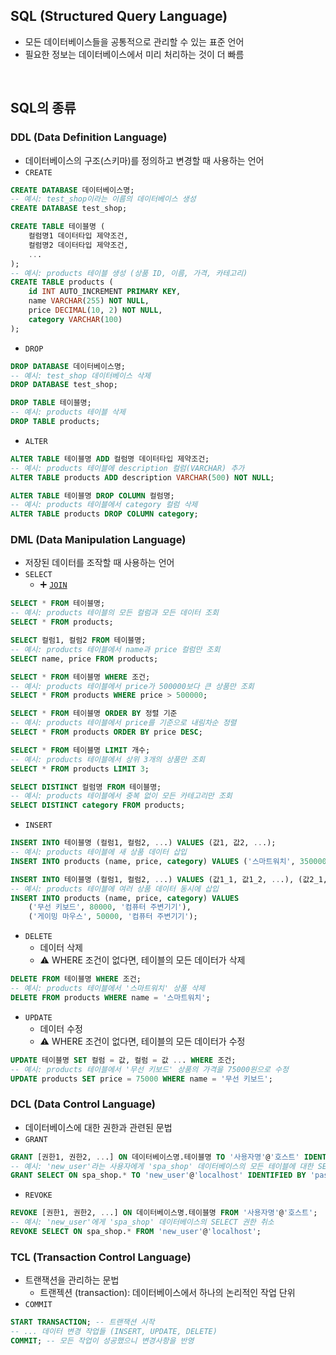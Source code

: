 ## SQL (Structured Query Language)
- 모든 데이터베이스들을 공통적으로 관리할 수 있는 표준 언어
- 필요한 정보는 데이터베이스에서 미리 처리하는 것이 더 빠름
<br/>

## SQL의 종류
### DDL (Data Definition Language)
- 데이터베이스의 구조(스키마)를 정의하고 변경할 때 사용하는 언어
- `CREATE`
```SQL
CREATE DATABASE 데이터베이스명;
-- 예시: test_shop이라는 이름의 데이터베이스 생성
CREATE DATABASE test_shop;
```
```SQL
CREATE TABLE 테이블명 (
    컬럼명1 데이터타입 제약조건,
    컬럼명2 데이터타입 제약조건,
    ...
);
-- 예시: products 테이블 생성 (상품 ID, 이름, 가격, 카테고리)
CREATE TABLE products (
    id INT AUTO_INCREMENT PRIMARY KEY,
    name VARCHAR(255) NOT NULL,
    price DECIMAL(10, 2) NOT NULL,
    category VARCHAR(100)
);
```
- `DROP`
```SQL
DROP DATABASE 데이터베이스명;
-- 예시: test_shop 데이터베이스 삭제
DROP DATABASE test_shop;
```
```SQL
DROP TABLE 테이블명;
-- 예시: products 테이블 삭제
DROP TABLE products;
```
- `ALTER`
```SQL
ALTER TABLE 테이블명 ADD 컬럼명 데이터타입 제약조건;
-- 예시: products 테이블에 description 컬럼(VARCHAR) 추가
ALTER TABLE products ADD description VARCHAR(500) NOT NULL;
```
```SQL
ALTER TABLE 테이블명 DROP COLUMN 컬럼명;
-- 예시: products 테이블에서 category 컬럼 삭제
ALTER TABLE products DROP COLUMN category;
```
### DML (Data Manipulation Language)
- 저장된 데이터를 조작할 때 사용하는 언어
- `SELECT`
  - ➕ [`JOIN`](https://sql-joins.leopard.in.ua/)
```SQL
SELECT * FROM 테이블명;
-- 예시: products 테이블의 모든 컬럼과 모든 데이터 조회
SELECT * FROM products;
```
```SQL
SELECT 컬럼1, 컬럼2 FROM 테이블명;
-- 예시: products 테이블에서 name과 price 컬럼만 조회
SELECT name, price FROM products;
```
```SQL
SELECT * FROM 테이블명 WHERE 조건;
-- 예시: products 테이블에서 price가 500000보다 큰 상품만 조회
SELECT * FROM products WHERE price > 500000;
```
```SQL
SELECT * FROM 테이블명 ORDER BY 정렬 기준
-- 예시: products 테이블에서 price를 기준으로 내림차순 정렬
SELECT * FROM products ORDER BY price DESC;
```
```SQL
SELECT * FROM 테이블명 LIMIT 개수;
-- 예시: products 테이블에서 상위 3개의 상품만 조회
SELECT * FROM products LIMIT 3;
```
```SQL
SELECT DISTINCT 컬럼명 FROM 테이블명;
-- 예시: products 테이블에서 중복 없이 모든 카테고리만 조회
SELECT DISTINCT category FROM products;
```
- `INSERT`
```SQL
INSERT INTO 테이블명 (컬럼1, 컬럼2, ...) VALUES (값1, 값2, ...);
-- 예시: products 테이블에 새 상품 데이터 삽입
INSERT INTO products (name, price, category) VALUES ('스마트워치', 350000, '웨어러블');
```
```SQL
INSERT INTO 테이블명 (컬럼1, 컬럼2, ...) VALUES (값1_1, 값1_2, ...), (값2_1, 값2_2, ...);
-- 예시: products 테이블에 여러 상품 데이터 동시에 삽입
INSERT INTO products (name, price, category) VALUES
    ('무선 키보드', 80000, '컴퓨터 주변기기'),
    ('게이밍 마우스', 50000, '컴퓨터 주변기기');
```
- `DELETE`
  - 데이터 삭제
  - ⚠️ WHERE 조건이 없다면, 테이블의 모든 데이터가 삭제
```SQL
DELETE FROM 테이블명 WHERE 조건;
-- 예시: products 테이블에서 '스마트워치' 상품 삭제
DELETE FROM products WHERE name = '스마트워치';
```
- `UPDATE`
  - 데이터 수정
  - ⚠️ WHERE 조건이 없다면, 테이블의 모든 데이터가 수정
```SQL
UPDATE 테이블명 SET 컬럼 = 값, 컬럼 = 값 ... WHERE 조건;
-- 예시: products 테이블에서 '무선 키보드' 상품의 가격을 75000원으로 수정
UPDATE products SET price = 75000 WHERE name = '무선 키보드';
```
### DCL (Data Control Language)
- 데이터베이스에 대한 권한과 관련된 문법
- `GRANT`
```SQL
GRANT [권한1, 권한2, ...] ON 데이터베이스명.테이블명 TO '사용자명'@'호스트' IDENTIFIED BY '비밀번호';
-- 예시: 'new_user'라는 사용자에게 'spa_shop' 데이터베이스의 모든 테이블에 대한 SELECT 권한 부여
GRANT SELECT ON spa_shop.* TO 'new_user'@'localhost' IDENTIFIED BY 'password123';
```
- `REVOKE`
```SQL
REVOKE [권한1, 권한2, ...] ON 데이터베이스명.테이블명 FROM '사용자명'@'호스트';
-- 예시: 'new_user'에게 'spa_shop' 데이터베이스의 SELECT 권한 취소
REVOKE SELECT ON spa_shop.* FROM 'new_user'@'localhost';
```
### TCL (Transaction Control Language)
- 트랜잭션을 관리하는 문법
  - 트랜젝션 (transaction): 데이터베이스에서 하나의 논리적인 작업 단위
- `COMMIT`
```SQL
START TRANSACTION; -- 트랜잭션 시작
-- ... 데이터 변경 작업들 (INSERT, UPDATE, DELETE)
COMMIT; -- 모든 작업이 성공했으니 변경사항을 반영
```